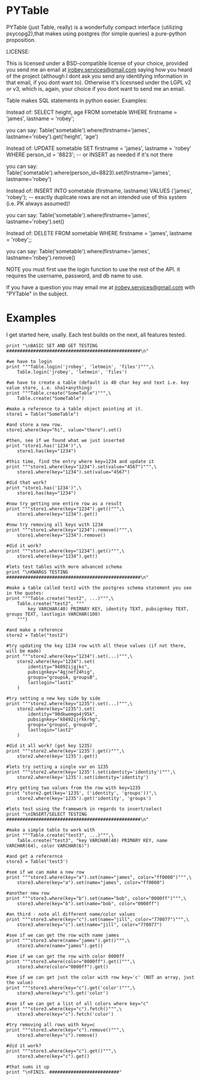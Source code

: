 PYTable
=======

PYTable (just Table, really) is a wonderfully compact interface (utilizing psycopg2),that makes using postgres (for simple queries) a pure-python proposition.

LICENSE:

This is licensed under a BSD-compatible license of your choice, provided you send me an email at jrobey.services@gmail.com saying how you heard of the project (although I dont ask you send any identifying information in that email, if you dont want to). Otherwise it's licesnsed under the LGPL v2 or v3, which is, again, your choice if you dont want to send me an email.

Table makes SQL statements in python easier. Examples:
    
Instead of:
    SELECT height, age FROM sometable WHERE firstname = 'james', lastname = 'robey';

you can say:
    Table('sometable').where(firstname='james', lastname='robey').get('height', 'age')
        
Instead of:
    UPDATE sometable SET firstname = 'james', lastname = 'robey' WHERE person_id = '8823'; -- or INSERT as needed if it's not there

you can say:
    Table('sometable').where(person_id=8823).set(firstname='james', lastname='robey')
            
Instead of:
    INSERT INTO sometable (firstname, lastname) VALUES ('james', 'robey'); -- exactly duplicate rows are not an intended use of this system (i.e. PK always assumed)!

you can say:
    Table('sometable').where(firstname='james', lastname='robey').set()
            
Instead of:
    DELETE FROM sometable WHERE firstname = 'james', lastname = 'robey';;

you can say:
    Table('sometable').where(firstname='james', lastname='robey').remove()

NOTE you must first use the login function to use the rest of the API. it requires the username, password, and db name to use.

If you have a question you may email me at jrobey.services@gmail.com with "PYTable" in the subject.


Examples
========

I get started here, usally. Each test builds on the next, all features tested.

    print "\nBASIC SET AND GET TESTING ##################################################\n"
    
    #we have to login
    print """Table.login('jrobey', 'letmein', 'files')""",\
        Table.login('jrobey', 'letmein', 'files')
    
    #we have to create a table (default is 40 char key and text i.e. key value store, i.e. sha1+anything)
    print """Table.create("SomeTable")""",\
        Table.create("SomeTable")
    
    #make a reference to a table object pointing at it.    
    store1 = Table("SomeTable") 
    
    #and store a new row.
    store1.where(key="hi", value="there").set()
    
    #then, see if we found what we just inserted
    print "store1.has('1234')",\
        store1.has(key="1234")
        
    #this time, find the entry where key=1234 and update it 
    print """store1.where(key="1234").set(value="4567")""",\
        store1.where(key="1234").set(value="4567")
        
    #did that work?
    print "store1.has('1234')",\
        store1.has(key="1234")
        
    #now try getting one entire row as a result
    print """store1.where(key="1234").get()""",\
        store1.where(key="1234").get()
    
    #now try removing all keys with 1234
    print """store1.where(key="1234").remove()""",\
        store1.where(key="1234").remove()
        
    #did it work?
    print """store1.where(key="1234").get()""",\
        store1.where(key="1234").get()
    
    #lets test tables with more advanced schema
    print "\nKWARGS TESTING ##################################################\n"
    
    #make a table called test2 with the postgres schema statement you see in the quotes:
    print """Table.create("test2", ...)""",\
        Table.create("test2", """
            key VARCHAR(40) PRIMARY KEY, identity TEXT, pubsignkey TEXT, groups TEXT, lastlogin VARCHAR(100)
        """)
    
    #and make a reference
    store2 = Table("test2")
    
    #try updating the key 1234 row with all these values (if not there, will be made)
    print """store2.where(key="1234").set(...)""",\
        store2.where(key="1234").set(
            identity="94092ijgjks", 
            pubsignkey="4gjnef24hig", 
            groups="groupsA, groupsB", 
            lastlogin="last1"
        )
        
    #try setting a new key side by side
    print """store2.where(key="1235").set(...)""",\
        store2.where(key="1235").set(
            identity="90dkwemgo4j95k", 
            pubsignkey="k0492ijrkkrhg", 
            groups="groupsC, groupsD", 
            lastlogin="last2"
        )
    
    #did it all work? (get key 1235)
    print """store2.where(key='1235').get()""",\
        store2.where(key='1235').get()
    
    #lets try setting a single var on 1235
    print """store2.where(key='1235').set(identity='identity')""",\
        store2.where(key='1235').set(identity='identity')
        
    #try getting two values from the row with key=1235
    print "store2.get(key='1235', ('identity', 'groups'))",\
        store2.where(key='1235').get('identity', 'groups')
    
    #lets test using the framework in regards to insert/select
    print "\nINSERT/SELECT TESTING ##################################################\n"
    
    #make a simple table to work with
    print """Table.create("test3", ...)""",\
        Table.create("test3", "key VARCHAR(40) PRIMARY KEY, name VARCHAR(64), color VARCHAR(6)")
        
    #and get a referernce
    store3 = Table('test3')
    
    #see if we can make a new row
    print """store3.where(key="a").set(name="james", color="ff0000")""",\
        store3.where(key="a").set(name="james", color="ff0000")
        
    #another new row
    print """store3.where(key="b").set(name="bob", color="0000ff")""",\
        store3.where(key="b").set(name="bob", color="0000ff")
        
    #an third - note all different name/color values
    print """store3.where(key="c").set(name="jill", color="770077")""",\
        store3.where(key="c").set(name="jill", color="770077")
    
    #see if we can get the row with name james
    print """store3.where(name="james").get()""",\
        store3.where(name="james").get()
        
    #see if we can get the row with color 0000ff
    print """store3.where(color="0000ff").get()""",\
        store3.where(color="0000ff").get()
        
    #see if we can get just the color with row key='c' (NOT an array, just the value)
    print """store3.where(key="c").get('color')""",\
        store3.where(key="c").get('color')
        
    #see if we can get a list of all colors where key="c"
    print """store3.where(key="c").fetch()""",\
        store3.where(key="c").fetch('color')
    
    #try removing all rows with key=c
    print """store3.where(key="c").remove()""",\
        store3.where(key="c").remove()
        
    #did it work?
    print """store3.where(key="c").get()""",\
        store3.where(key="c").get()
        
    #that sums it up
    print "\nFINIS. ##########################"
